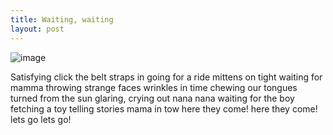 ```yaml
---
title: Waiting, waiting
layout: post
---
```

![image](/assets/images/waiting.jpeg)

Satisfying click
the belt straps in
going for a ride
mittens on tight
waiting for mamma
throwing strange faces
wrinkles in time
chewing our tongues
turned from the sun
glaring, 
crying out
nana nana
waiting for the boy
fetching a toy
telling stories
mama in tow
here they come!
here they come!
lets go lets go!